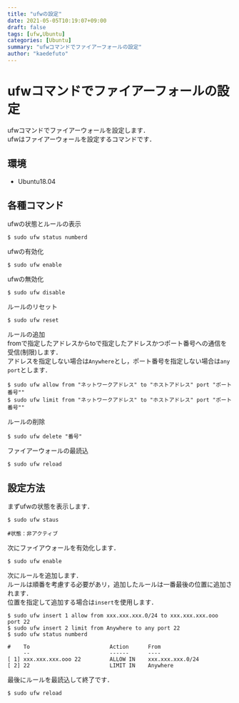 ```yaml
---
title: "ufwの設定"
date: 2021-05-05T10:19:07+09:00
draft: false
tags: [ufw,Ubuntu]
categories: [Ubuntu]
summary: "ufwコマンドでファイアーフォールの設定"
author: "kaedefuto"
---
```



# ufwコマンドでファイアーフォールの設定

ufwコマンドでファイアーウォールを設定します．  
ufwはファイアーウォールを設定するコマンドです．

## 環境
- Ubuntu18.04

## 各種コマンド

ufwの状態とルールの表示
```
$ sudo ufw status numberd
```
ufwの有効化
```
$ sudo ufw enable
```
ufwの無効化
```
$ sudo ufw disable
```
ルールのリセット
```
$ sudo ufw reset
```
ルールの追加  
fromで指定したアドレスからtoで指定したアドレスかつポート番号への通信を受信(制限)します．     
アドレスを指定しない場合は```Anywhere```とし，ポート番号を指定しない場合は```any port```とします．  
```
$ sudo ufw allow from "ネットワークアドレス" to "ホストアドレス" port "ポート番号""
$ sudo ufw limit from "ネットワークアドレス" to "ホストアドレス" port "ポート番号""
```
ルールの削除
```
$ sudo ufw delete "番号"
```
ファイアーウォールの最読込
```
$ sudo ufw reload
```

## 設定方法
まずufwの状態を表示します．
```
$ sudo ufw staus

#状態：非アクティブ
```
次にファイアウォールを有効化します．
```
$ sudo ufw enable
```
次にルールを追加します．  
ルールは順番を考慮する必要があリ，追加したルールは一番最後の位置に追加されます．  
位置を指定して追加する場合は```insert```を使用します．
```
$ sudo ufw insert 1 allow from xxx.xxx.xxx.0/24 to xxx.xxx.xxx.ooo port 22
$ sudo ufw insert 2 limit from Anywhere to any port 22
$ sudo ufw status numberd

#    To                         Action      From
     --                         ------      ----
[ 1] xxx.xxx.xxx.ooo 22         ALLOW IN    xxx.xxx.xxx.0/24          
[ 2] 22                         LIMIT IN    Anywhere  
```
最後にルールを最読込して終了です．
```
$ sudo ufw reload
```
